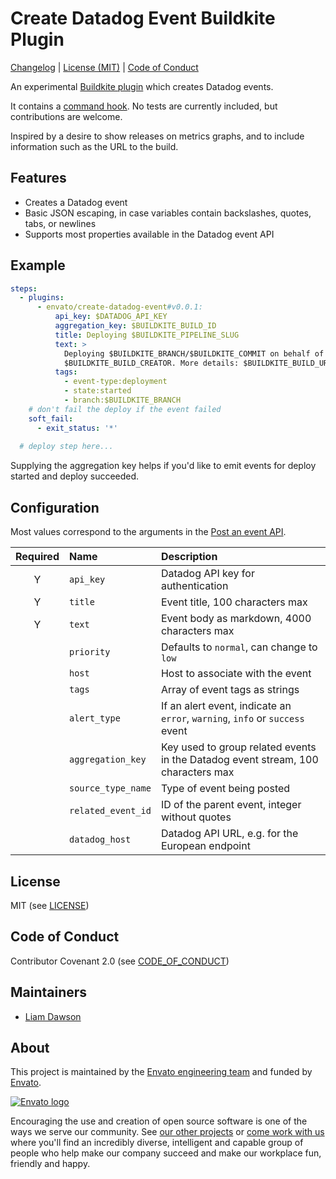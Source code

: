 # Create Datadog Event Buildkite Plugin

[Changelog] | [License (MIT)] | [Code of Conduct]

An experimental [Buildkite plugin](https://buildkite.com/docs/agent/v3/plugins) which creates Datadog events.

It contains a [command hook](hooks/command). No tests are currently included, but contributions are welcome.

Inspired by a desire to show releases on metrics graphs, and to include information such as the URL to the build.

## Features

- Creates a Datadog event
- Basic JSON escaping, in case variables contain backslashes, quotes, tabs, or newlines
- Supports most properties available in the Datadog event API

## Example

```yml
steps:
  - plugins:
      - envato/create-datadog-event#v0.0.1:
          api_key: $DATADOG_API_KEY
          aggregation_key: $BUILDKITE_BUILD_ID
          title: Deploying $BUILDKITE_PIPELINE_SLUG
          text: >
            Deploying $BUILDKITE_BRANCH/$BUILDKITE_COMMIT on behalf of
            $BUILDKITE_BUILD_CREATOR. More details: $BUILDKITE_BUILD_URL
          tags:
            - event-type:deployment
            - state:started
            - branch:$BUILDKITE_BRANCH
    # don't fail the deploy if the event failed
    soft_fail:
      - exit_status: '*'
  
  # deploy step here...
```

Supplying the aggregation key helps if you'd like to emit events for deploy started and deploy succeeded.

## Configuration

Most values correspond to the arguments in the [Post an event API].

| Required | Name      | Description |
| :------: | :-------- | :---------- |
|Y| `api_key`          | Datadog API key for authentication |
|Y| `title`            | Event title, 100 characters max |
|Y| `text`             | Event body as markdown, 4000 characters max |
| | `priority`         | Defaults to `normal`, can change to `low` |
| | `host`             | Host to associate with the event |
| | `tags`             | Array of event tags as strings |
| | `alert_type`       | If an alert event, indicate an `error`, `warning`, `info` or `success` event |
| | `aggregation_key`  | Key used to group related events in the Datadog event stream, 100 characters max |
| | `source_type_name` | Type of event being posted |
| | `related_event_id` | ID of the parent event, integer without quotes |
| | `datadog_host`     | Datadog API URL, e.g. for the European endpoint |

## License

MIT (see [LICENSE](LICENSE))

## Code of Conduct

Contributor Covenant 2.0 (see [CODE_OF_CONDUCT](CODE_OF_CONDUCT.md))

## Maintainers

- [Liam Dawson](https://github.com/liamdawson/)

## About

This project is maintained by the [Envato engineering team][webuild] and funded by [Envato][envato].

[![Envato logo](https://opensource.envato.com/images/envato-oss-readme-logo.png)][envato]

Encouraging the use and creation of open source software is one of the ways we serve our community. See [our other projects][oss] or [come work with us][careers] where you'll find an incredibly diverse, intelligent and capable group of people who help make our company succeed and make our workplace fun, friendly and happy.

  [Post an event API]: https://docs.datadoghq.com/api/?lang=bash#post-an-event
  [Changelog]: CHANGELOG.md
  [License (MIT)]: LICENSE
  [Code of Conduct]: CODE_OF_CONDUCT.md
  [webuild]: http://webuild.envato.com?utm_source=github
  [envato]: https://envato.com?utm_source=github
  [oss]: http://opensource.envato.com//?utm_source=github
  [careers]: http://careers.envato.com/?utm_source=github
